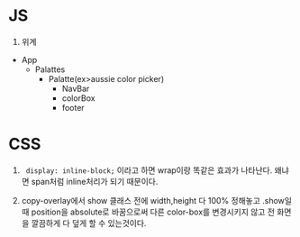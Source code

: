 # JS

1. 위계

- App
  - Palattes
    - Palatte(ex>aussie color picker)
      - NavBar
      - colorBox
      - footer

# CSS

1. ` display: inline-block;` 이라고 하면 wrap이랑 똑같은 효과가 나타난다. 왜냐면 span처럼 inline처리가 되기 때문이다.

2. copy-overlay에서 show 클래스 전에 width,height 다 100% 정해놓고 .show일때 position을 absolute로 바꿈으로써 다른 color-box를 변경시키지 않고 전 화면을 깔끔하게 다 덮게 할 수 있는것이다.
